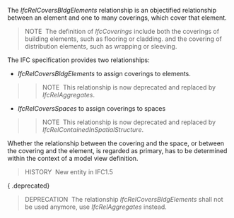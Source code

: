 The _IfcRelCoversBldgElements_ relationship is an objectified relationship between an element and one to many coverings, which cover that element.

> NOTE&nbsp; The definition of _IfcCoverings_ include both the coverings of building elements, such as flooring or cladding. and the covering of distribution elements, such as wrapping or sleeving.

The IFC specification provides two relationships:

* _IfcRelCoversBldgElements_ to assign coverings to elements. 
>> NOTE&nbsp; This relationship is now deprecated and replaced by _IfcRelAggregates_. 
* _IfcRelCoversSpaces_ to assign coverings to spaces   
>> NOTE&nbsp; This relationship is now deprecated and replaced by _IfcRelContainedInSpatialStructure_. 

Whether the relationship between the covering and the space, or between the covering and the element, is regarded as primary, has to be determined within the context of a model view definition.

> HISTORY&nbsp; New entity in IFC1.5

{ .deprecated}
> DEPRECATION&nbsp; The relationship _IfcRelCoversBldgElements_ shall not be used anymore, use _IfcRelAggregates_ instead.